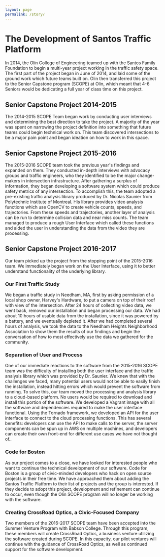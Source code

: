 ```yaml
---
layout: page
permalink: /story/
---
```


# The Development of Santos Traffic Platform

In 2014, the Olin College of Engineering teamed up with the Santos Family Foundation to begin a multi-year project working in the traffic safety space. The first part of the project began in June of 2014, and laid some of the ground work which future teams built on. Olin then transferred this project to the Senior Capstone program (SCOPE) at Olin, which meant that 4-6 Seniors would be dedicating a full year of class time on this project.

## Senior Capstone Project 2014-2015

The 2014-2015 SCOPE Team began work by conducting user interviews and determining the best direction to take the project. A majority of the year was spent on narrowing the project definition into something that future teams could begin technical work on. This team discovered intersections to be a major pain point and began ideation on how to work in this space.

## Senior Capstone Project 2015-2016

The 2015-2016 SCOPE team took the previous year's findings and expanded on them. They conducted in-depth interviews with advocacy groups and traffic engineers, who they identified to be the major change-makers in intersection infrastructure. After gathering a surplus of information, they began developing a software system which could produce safety metrics of any intersection. To accomplish this, the team adopted a pre-existing traffic analysis library produced by Dr. Nicolas Saunier from Polytechnic Institute of Montreal. His library provides video analysis functions which use OpenCV to create vehicle counts, speeds, and trajectories. From these speeds and trajectories, another layer of analysis can be run to determine collision data and near miss counts. The team managed to produce a rough User Interface which called these functions and aided the user in understanding the data from the video they are processing.

## Senior Capstone Project 2016-2017

Our team picked up the project from the stopping point of the 2015-2016 team. We immediately began work on the User Interface, using it to better understand functionality of the underlying library.

### Our First Traffic Study

We began a traffic study in Needham, MA, first by asking permission of a local shop owner, Harvey's Hardware, to put a camera on top of their roof with view of the intersection. After 24 hours of collecting video data, we went back, removed our installation and began processing our data. We had about 10 hours of usable data from the installation, since it was powered by a battery, and we eventually depleted it. After we had completed several hours of analysis, we took the data to the Needham Heights Neighborhood Association to show them the results of our findings and begin the conversation of how to most effectively use the data we gathered for the community.

### Separation of User and Process

One of our immediate reactions to the software from the 2015-2016 SCOPE team was the difficulty of installing both the user interface and the traffic analysis library which was provided by Dr. Saunier. We knew that with the challenges we faced, many potential users would not be able to easily finish the installation, instead hitting errors which would prevent the software from running. To solve this, our team moved the processing and analysis library to a cloud-based platform. No users would be required to download and install this portion of the software. We developed a Vagrant image with all the software and dependencies required to make the user interface functional. Using the Tornado framework, we developed an API for the user interface to connect to the cloud processing functions. This has several benefits: developers can use the API to make calls to the server, the server components can be spun up in AWS on multiple machines, and developers can create their own front-end for different use cases we have not thought of..

### Code for Boston

As our project comes to a close, we have looked for interested people who want to continue the technical development of our software. Code for Boston is a group of civic-minded developers who hack on open source projects in their free time. We have approached them about adding the Santos Traffic Platform to their list of projects and the group is interested. If they decide to adopt this project, development and refinement can continue to occur, even though the Olin SCOPE program will no longer be working with the software.

### Creating CrossRoad Optics, a Civic-Focused Company

Two members of the 2016-2017 SCOPE team have been accepted into the Summer Venture Program with Babson College. Through this program, these members will create CrossRoad Optics, a business venture utilizing the software created during SCOPE. In this capacity, our pilot ventures will continue with the guidance of CrossRoad Optics, as well as continued support for the software development.
